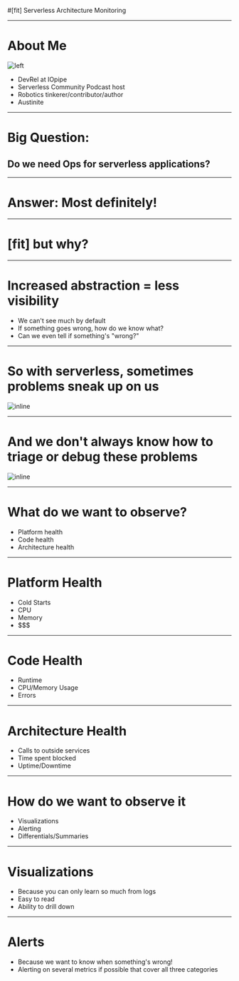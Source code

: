 #[fit] Serverless Architecture Monitoring

---

# About Me

![left](~/Dropbox/profile.jpg)

* DevRel at IOpipe
* Serverless Community Podcast host
* Robotics tinkerer/contributor/author
* Austinite

---

# Big Question:
## Do we need Ops for serverless applications?

---

# Answer: Most definitely!

---

# [fit] but why?

---

# Increased abstraction = less visibility

* We can't see much by default
* If something goes wrong, how do we know what?
* Can we even tell if something's "wrong?"

---

# So with serverless, sometimes problems sneak up on us

![inline](~/Dropbox/GIFs/where-is-your-god-now.jpg)

---

# And we don't always know how to triage or debug these problems

![inline](~/Dropbox/GIFs/ignore-the-fire.gif)

---

# What do we want to observe?

* Platform health
* Code health
* Architecture health

---

# Platform Health

* Cold Starts
* CPU
* Memory
* $$$

---

# Code Health

* Runtime
* CPU/Memory Usage
* Errors

---

# Architecture Health

* Calls to outside services
* Time spent blocked
* Uptime/Downtime

---

# How do we want to observe it

* Visualizations
* Alerting
* Differentials/Summaries

---

# Visualizations

* Because you can only learn so much from logs
* Easy to read
* Ability to drill down

---

# Alerts

* Because we want to know when something's wrong!
* Alerting on several metrics if possible that cover all three categories




